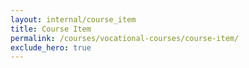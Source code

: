 ```yaml
---
layout: internal/course_item
title: Course Item
permalink: /courses/vocational-courses/course-item/
exclude_hero: true
---
```


<!--- This child document initializes the page in Jekyll. -->